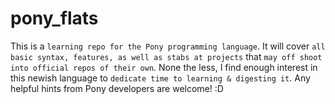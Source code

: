 # pony_flats

This is a `learning repo for the Pony programming language`. It will cover `all basic syntax, features, as well as stabs at projects` that `may off shoot into official repos of their own`.  None the less, I find enough interest in this newish language to `dedicate time to learning & digesting it`.  Any helpful hints from Pony developers are welcome! :D
